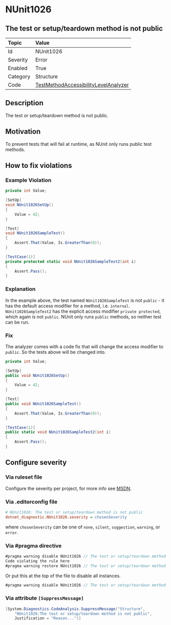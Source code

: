 # NUnit1026

## The test or setup/teardown method is not public

| Topic    | Value
| :--      | :--
| Id       | NUnit1026
| Severity | Error
| Enabled  | True
| Category | Structure
| Code     | [TestMethodAccessibilityLevelAnalyzer](https://github.com/nunit/nunit.analyzers/blob/3.8.0/src/nunit.analyzers/TestMethodAccessibilityLevel/TestMethodAccessibilityLevelAnalyzer.cs)

## Description

The test or setup/teardown method is not public.

## Motivation

To prevent tests that will fail at runtime, as NUnit only runs public test methods.

## How to fix violations

### Example Violation

```csharp
private int Value;

[SetUp]
void NUnit1026SetUp()
{
    Value = 42;
}

[Test]
void NUnit1026SampleTest()
{
    Assert.That(Value, Is.GreaterThan(0));
}

[TestCase(1)]
private protected static void NUnit1026SampleTest2(int i)
{
    Assert.Pass();
}
```

### Explanation

In the example above, the test named `NUnit1026SampleTest` is not `public` - it has the default access modifier for a
method, i.e. `internal`. `NUnit1026SampleTest2` has the explicit access modifier `private protected`, which again is not
`public`. NUnit only runs `public` methods, so neither test can be run.

### Fix

The analyzer comes with a code fix that will change the access modifier to `public`. So the tests above will be changed
into.

```csharp
private int Value;

[SetUp]
public void NUnit1026SetUp()
{
    Value = 42;
}

[Test]
public void NUnit1026SampleTest()
{
    Assert.That(Value, Is.GreaterThan(0));
}

[TestCase(1)]
public static void NUnit1026SampleTest2(int i)
{
    Assert.Pass();
}
```

<!-- start generated config severity -->
## Configure severity

### Via ruleset file

Configure the severity per project, for more info see
[MSDN](https://learn.microsoft.com/en-us/visualstudio/code-quality/using-rule-sets-to-group-code-analysis-rules?view=vs-2022).

### Via .editorconfig file

```ini
# NUnit1026: The test or setup/teardown method is not public
dotnet_diagnostic.NUnit1026.severity = chosenSeverity
```

where `chosenSeverity` can be one of `none`, `silent`, `suggestion`, `warning`, or `error`.

### Via #pragma directive

```csharp
#pragma warning disable NUnit1026 // The test or setup/teardown method is not public
Code violating the rule here
#pragma warning restore NUnit1026 // The test or setup/teardown method is not public
```

Or put this at the top of the file to disable all instances.

```csharp
#pragma warning disable NUnit1026 // The test or setup/teardown method is not public
```

### Via attribute `[SuppressMessage]`

```csharp
[System.Diagnostics.CodeAnalysis.SuppressMessage("Structure",
    "NUnit1026:The test or setup/teardown method is not public",
    Justification = "Reason...")]
```
<!-- end generated config severity -->
